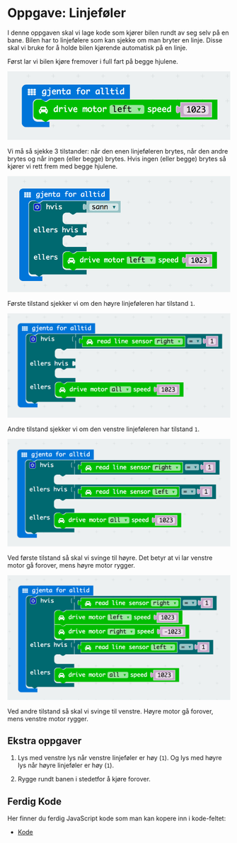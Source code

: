 # Oppgave: Linjeføler

I denne oppgaven skal vi lage kode som kjører bilen rundt av seg selv
på en bane. Bilen har to linjefølere som kan sjekke om man bryter en linje.
Disse skal vi bruke for å holde bilen kjørende automatisk på en linje.

Først lar vi bilen kjøre fremover i full fart på begge hjulene.

![Kode](block-1.png)

Vi må så sjekke 3 tilstander: når den enen linjeføleren
brytes, når den andre brytes og når ingen (eller begge) brytes. Hvis
ingen (eller begge) brytes så kjører vi rett frem med begge hjulene.

![Kode](block-2.png)

Første tilstand sjekker vi om den høyre linjeføleren har tilstand `1`.

![Kode](block-3.png)

Andre tilstand sjekker vi om den venstre linjeføleren har tilstand `1`.

![Kode](block-4.png)

Ved første tilstand så skal vi svinge til høyre. Det betyr at vi lar venstre
motor gå forover, mens høyre motor rygger.

![Kode](block-5.png)

Ved andre tilstand så skal vi svinge til venstre. Høyre motor gå forover,
mens venstre motor rygger.


## Ekstra oppgaver

1. Lys med venstre lys når venstre linjeføler er høy (`1`). Og lys med høyre
  lys når høyre linjeføler er høy (`1`).

1. Rygge rundt banen i stedetfor å kjøre forover.


## Ferdig Kode

Her finner du ferdig JavaScript kode som man kan kopere inn i kode-feltet:

* [Kode](code.js)

